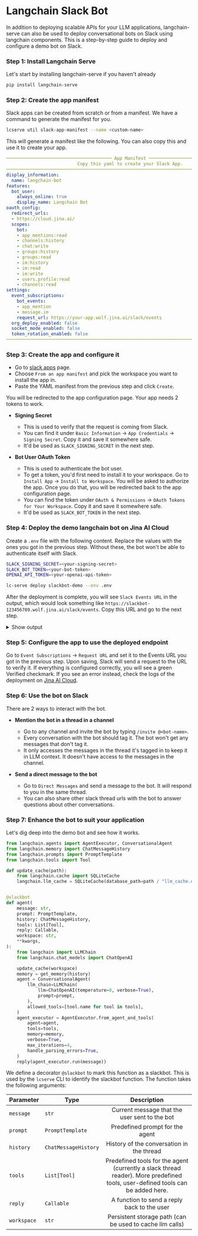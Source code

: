 # Langchain Slack Bot


In addition to deploying scalable APIs for your LLM applications, langchain-serve can also be used to deploy conversational bots on Slack using langchain components. This is a step-by-step guide to deploy and configure a demo bot on Slack. 

### Step 1: Install Langchain Serve

Let's start by installing langchain-serve if you haven't already

```bash
pip install langchain-serve
```

### Step 2: Create the app manifest

Slack apps can be created from scratch or from a manifest. We have a command to generate the manifest for you.

```bash
lcserve util slack-app-manifest --name <custom-name>
```

This will generate a manifest like the following. You can also copy this and use it to create your app.
```yaml
──────────────────────────────────────── App Manifest ────────────────────────────────────────
                           Copy this yaml to create your Slack App.                           
──────────────────────────────────────────────────────────────────────────────────────────────
display_information:                                                                          
  name: langchain-bot                                                                         
features:                                                                                     
  bot_user:                                                                                   
    always_online: true                                                                       
    display_name: Langchain Bot                                                            
oauth_config:                                                                                 
  redirect_urls:                                                                              
  - https://cloud.jina.ai/                                                                    
  scopes:                                                                                     
    bot:                                                                                      
    - app_mentions:read                                                                       
    - channels:history                                                                        
    - chat:write                                                                              
    - groups:history                                                                          
    - groups:read                                                                             
    - im:history                                                                              
    - im:read                                                                                 
    - im:write                                                                                
    - users.profile:read                                                                      
    - channels:read                                                                           
settings:                                                                                     
  event_subscriptions:                                                                        
    bot_events:                                                                               
    - app_mention                                                                             
    - message.im                                                                              
    request_url: https://your-app.wolf.jina.ai/slack/events                                   
  org_deploy_enabled: false                                                                   
  socket_mode_enabled: false                                                                  
  token_rotation_enabled: false                                                               
──────────────────────────────────────────────────────────────────────────────────────────────
```

### Step 3: Create the app and configure it

- Go to [slack apps](https://api.slack.com/apps?new_app=1) page.
- Choose `From an app manifest` and pick the workspace you want to install the app in.
- Paste the YAML manifest from the previous step and click `Create`.

You will be redirected to the app configuration page. Your app needs 2 tokens to work.

- **Signing Secret**

    - This is used to verify that the request is coming from Slack. 
    - You can find it under `Basic Information` -> `App Credentials` -> `Signing Secret`. Copy it and save it somewhere safe. 
    - It'd be used as `SLACK_SIGNING_SECRET` in the next step.

- **Bot User OAuth Token**

    - This is used to authenticate the bot user. 
    - To get a token, you'd first need to install it to your workspace. Go to `Install App` -> `Install to Workspace`. You will be asked to authorize the app. Once you do that, you will be redirected back to the app configuration page. 
    - You can find the token under `OAuth & Permissions` -> `OAuth Tokens for Your Workspace`. Copy it and save it somewhere safe. 
    - It'd be used as `SLACK_BOT_TOKEN` in the next step.

### Step 4: Deploy the demo langchain bot on Jina AI Cloud

Create a `.env` file with the following content. Replace the values with the ones you got in the previous step. Without these, the bot won't be able to authenticate itself with Slack.

```bash
SLACK_SIGNING_SECRET=<your-signing-secret>
SLACK_BOT_TOKEN=<your-bot-token>
OPENAI_API_TOKEN=<your-openai-api-token>
```

```bash
lc-serve deploy slackbot-demo --env .env
```

After the deployment is complete, you will see `Slack Events URL` in the output, which would look something like `https://slackbot-123456789.wolf.jina.ai/slack/events`. Copy this URL and go to the next step.

<details>
<summary>Show output</summary>

</details>

### Step 5: Configure the app to use the deployed endpoint

Go to `Event Subscriptions` -> `Request URL` and set it to the Events URL you got in the previous step. Upon saving, Slack will send a request to the URL to verify it. If everything is configured correctly, you will see a green Verified checkmark. If you see an error instead, check the logs of the deployment on [Jina AI Cloud](https://cloud.jina.ai/user/flows).

### Step 6: Use the bot on Slack

There are 2 ways to interact with the bot.

- **Mention the bot in a thread in a channel**

    - Go to any channel and invite the bot by typing `/invite @<bot-name>`.
    - Every conversation with the bot should tag it. The bot won't get any messages that don't tag it.
    - It only accesses the messages in the thread it's tagged in to keep it in LLM context. It doesn't have access to the messages in the channel.


- **Send a direct message to the bot**

    - Go to `Direct Messages` and send a message to the bot. It will respond to you in the same thread.
    - You can also share other slack thread urls with the bot to answer questions about other conversations.


### Step 7: Enhance the bot to suit your application

Let's dig deep into the demo bot and see how it works. 

```python
from langchain.agents import AgentExecutor, ConversationalAgent
from langchain.memory import ChatMessageHistory
from langchain.prompts import PromptTemplate
from langchain.tools import Tool

def update_cache(path):
    from langchain.cache import SQLiteCache
    langchain.llm_cache = SQLiteCache(database_path=path / "llm_cache.db")


@slackbot
def agent(
    message: str,
    prompt: PromptTemplate,
    history: ChatMessageHistory,
    tools: List[Tool],
    reply: Callable,
    workspace: str,
    **kwargs,
):
    from langchain import LLMChain
    from langchain.chat_models import ChatOpenAI

    update_cache(workspace)
    memory = get_memory(history)
    agent = ConversationalAgent(
        llm_chain=LLMChain(
            llm=ChatOpenAI(temperature=0, verbose=True),
            prompt=prompt,
        ),
        allowed_tools=[tool.name for tool in tools],
    )
    agent_executor = AgentExecutor.from_agent_and_tools(
        agent=agent,
        tools=tools,
        memory=memory,
        verbose=True,
        max_iterations=4,
        handle_parsing_errors=True,
    )
    reply(agent_executor.run(message))
```

We define a decorator `@slackbot` to mark this function as a slackbot. This is used by the `lcserve` CLI to identify the slackbot function. The function takes the following arguments:

| Parameter | Type | Description |
|---|---|:---:|
| `message` | `str` | Current message that the user sent to the bot |
| `prompt` | `PromptTemplate` | Predefined prompt for the agent |
| `history` | `ChatMessageHistory` | History of the conversation in the thread |
| `tools` | `List[Tool]` | Predefined tools for the agent (currently a slack thread reader). More predefined tools, user-defined tools can be added here. |
| `reply` | `Callable` | A function to send a reply back to the user |
| `workspace` | `str` | Persistent storage path (can be used to cache llm calls) |

